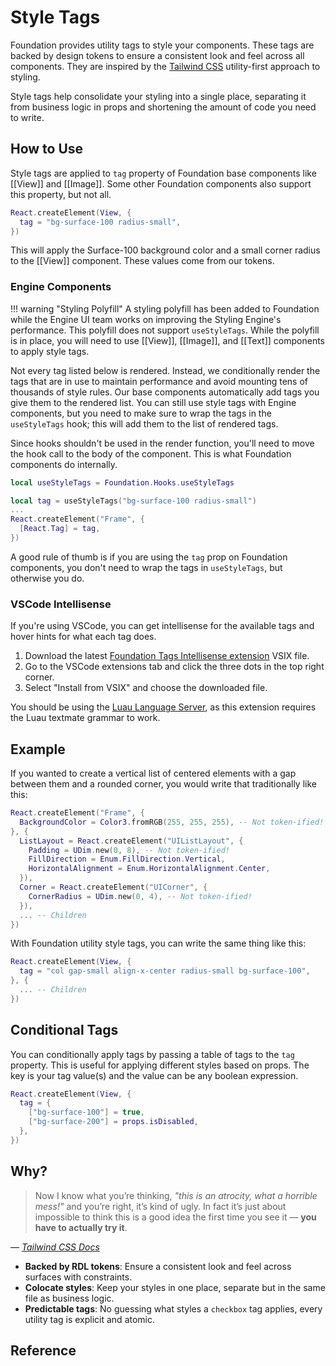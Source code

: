 # Style Tags

Foundation provides utility tags to style your components. These tags are backed by design tokens to ensure a consistent look and feel across all components. They are inspired by the [Tailwind CSS](https://tailwindcss.com/) utility-first approach to styling.

Style tags help consolidate your styling into a single place, separating it from business logic in props and shortening the amount of code you need to write.

## How to Use

Style tags are applied to `tag` property of Foundation base components like [[View]] and [[Image]]. Some other Foundation components also support this property, but not all.

```lua
React.createElement(View, {
  tag = "bg-surface-100 radius-small",
})
```

This will apply the Surface-100 background color and a small corner radius to the [[View]] component. These values come from our tokens.

### Engine Components

!!! warning "Styling Polyfill"
    A styling polyfill has been added to Foundation while the Engine UI team works on improving the Styling Engine's performance. This polyfill does not support `useStyleTags`. While the polyfill is in place, you will need to use [[View]], [[Image]], and [[Text]] components to apply style tags.


Not every tag listed below is rendered. Instead, we conditionally render the tags that are in use to maintain performance and avoid mounting tens of thousands of style rules. Our base components automatically add tags you give them to the rendered list. You can still use style tags with Engine components, but you need to make sure to wrap the tags in the `useStyleTags` hook; this will add them to the list of rendered tags.

Since hooks shouldn't be used in the render function, you'll need to move the hook call to the body of the component. This is what Foundation components do internally.

```lua hl_lines="3 6"
local useStyleTags = Foundation.Hooks.useStyleTags

local tag = useStyleTags("bg-surface-100 radius-small")
...
React.createElement("Frame", {
  [React.Tag] = tag,
})
```

A good rule of thumb is if you are using the `tag` prop on Foundation components, you don't need to wrap the tags in `useStyleTags`, but otherwise you do.

### VSCode Intellisense

If you're using VSCode, you can get intellisense for the available tags and hover hints for what each tag does.

1. Download the latest [Foundation Tags Intellisense extension](https://github.com/Roblox/foundation-tags-intellisense/releases) VSIX file.
2. Go to the VSCode extensions tab and click the three dots in the top right corner.
3. Select "Install from VSIX" and choose the downloaded file.

You should be using the [Luau Language Server](https://marketplace.visualstudio.com/items?itemName=JohnnyMorganz.luau-lsp), as this extension requires the Luau textmate grammar to work.

## Example

If you wanted to create a vertical list of centered elements with a gap between them and a rounded corner, you would write that traditionally like this:

```lua
React.createElement("Frame", {
  BackgroundColor = Color3.fromRGB(255, 255, 255), -- Not token-ified!
}, {
  ListLayout = React.createElement("UIListLayout", {
    Padding = UDim.new(0, 8), -- Not token-ified!
    FillDirection = Enum.FillDirection.Vertical,
    HorizontalAlignment = Enum.HorizontalAlignment.Center,
  }),
  Corner = React.createElement("UICorner", {
    CornerRadius = UDim.new(0, 4), -- Not token-ified!
  }),
  ... -- Children
})
```
With Foundation utility style tags, you can write the same thing like this:

```lua
React.createElement(View, {
  tag = "col gap-small align-x-center radius-small bg-surface-100",
}, {
  ... -- Children
})
```

## Conditional Tags

You can conditionally apply tags by passing a table of tags to the `tag` property. This is useful for applying different styles based on props. The key is your tag value(s) and the value can be any boolean expression.

```lua
React.createElement(View, {
  tag = {
    ["bg-surface-100"] = true,
    ["bg-surface-200"] = props.isDisabled,
  },
})
```

## Why?

> Now I know what you’re thinking, *"this is an atrocity, what a horrible mess!"* and you’re right, it’s kind of ugly. In fact it’s just about impossible to think this is a good idea the first time you see it — **you have to actually try it**.

— *[Tailwind CSS Docs](https://tailwindcss.com/docs/utility-first)*

- **Backed by RDL tokens**: Ensure a consistent look and feel across surfaces with constraints.
- **Colocate styles**: Keep your styles in one place, separate but in the same file as business logic.
- **Predictable tags**: No guessing what styles a `checkbox` tag applies, every utility tag is explicit and atomic.

<style>
table {
	max-height: 500px;
	overflow-y: auto;
}

table td:first-child {
	white-space: nowrap;
}
</style>

## Reference
